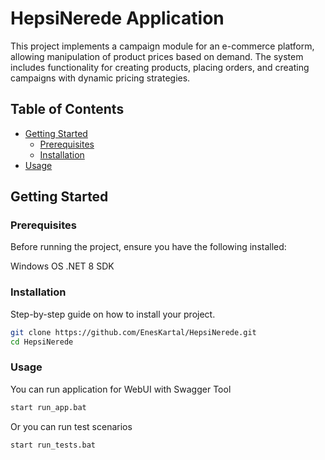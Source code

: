 # HepsiNerede Application

This project implements a campaign module for an e-commerce platform, allowing manipulation of product prices based on demand. The system includes functionality for creating products, placing orders, and creating campaigns with dynamic pricing strategies.

## Table of Contents

- [Getting Started](#getting-started)
  - [Prerequisites](#prerequisites)
  - [Installation](#installation)
- [Usage](#usage)

## Getting Started

### Prerequisites

Before running the project, ensure you have the following installed:

Windows OS
.NET 8 SDK

### Installation

Step-by-step guide on how to install your project.

```bash
git clone https://github.com/EnesKartal/HepsiNerede.git
cd HepsiNerede
```

### Usage

You can run application for WebUI with Swagger Tool

```bash
start run_app.bat
```

Or you can run test scenarios

```bash
start run_tests.bat
```
